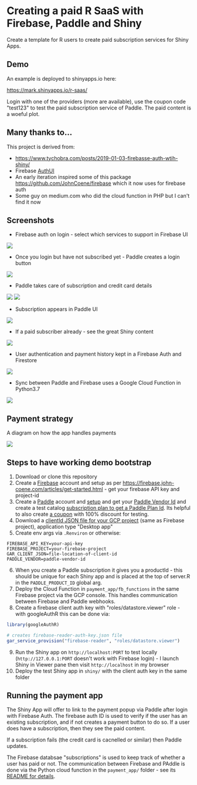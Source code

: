 # Creating a paid R SaaS with Firebase, Paddle and Shiny

Create a template for R users to create paid subscription services for Shiny Apps.

## Demo

An example is deployed to shinyapps.io here:

https://mark.shinyapps.io/r-saas/

Login with one of the providers (more are available), use the coupon code "test123" to test the paid subscription service of Paddle.  The paid content is a woeful plot.

## Many thanks to...

This project is derived from:

* https://www.tychobra.com/posts/2019-01-03-firebasse-auth-wtih-shiny/
* Firebase [AuthUI](https://firebaseopensource.com/projects/firebase/firebaseui-web/)
* An early iteration inspired some of this package https://github.com/JohnCoene/firebase which it now uses for firebase auth
* Some guy on medium.com who did the cloud function in PHP but I can't find it now

## Screenshots

* Firebase auth on login - select which services to support in Firebase UI

![](firebase-login.png)

* Once you login but have not subscribed yet - Paddle creates a login button

![](non-subscriber-content.png)

* Paddle takes care of subscription and credit card details

![](paddle-paymentstep-1.png)
![](paddle-paymentstep-2.png)

* Subscription appears in Paddle UI

![](paddle-subscription.png)

* If a paid subscriber already - see the great Shiny content

![](subscriber-content.png)

* User authentication and payment history kept in a Firebase Auth and Firestore

![](payment_app/firebase-database.png)

* Sync between Paddle and Firebase uses a Google Cloud Function in Python3.7

![](payment_app/cloud-function-paddle.png)

## Payment strategy

A diagram on how the app handles payments

![](paddle_flow.png)

## Steps to have working demo bootstrap

1. Download or clone this repository
2. Create a [Firebase](https://firebase.google.com/) account and setup as per https://firebase.john-coene.com/articles/get-started.html - get your firebase API key and project-id
3. Create a [Paddle](https://paddle.com) account and [setup](https://developer.paddle.com/getting-started/intro) and get your [Paddle Vendor Id](https://vendors.paddle.com/authentication) and create a test catalog [subscription plan to get a Paddle Plan Id](https://vendors.paddle.com/subscriptions/plans).  Its helpful to also create [a coupon](https://vendors.paddle.com/coupons) with 100% discount for testing. 
4. Download a [clientId JSON file for your GCP project](https://console.cloud.google.com/apis/credentials/oauthclient) (same as Firebase project), application type "Desktop app"
5. Create env args via `.Renviron` or otherwise:

```
FIREBASE_API_KEY=your-api-key
FIREBASE_PROJECT=your-firebase-project
GAR_CLIENT_JSON=file-location-of-client-id
PADDLE_VENDOR=paddle-vendor-id
```

6. When you create a Paddle subscription it gives you a productId - this should be unique for each Shiny app and is placed at the top of server.R in the `PADDLE_PRODUCT_ID` global arg.
7. Deploy the Cloud Function in `payment_app/fb_functions` in the same Firebase project via the GCP console.  This handles communication between Firebase and Paddle webhooks.
8. Create a firebase client auth key with "roles/datastore.viewer" role - with googleAuthR this can be done via:

```r
library(googleAuthR)

# creates firebase-reader-auth-key.json file
gar_service_provision("firebase-reader", "roles/datastore.viewer")
```
9. Run the Shiny app on `http://localhost:PORT` to test locally (`http://127.0.0.1:PORT` doesn't work with Firebase login) - I launch Shiny in Viewer pane then visit `http://localhost` in my browser
10. Deploy the test Shiny app in `shiny/` with the client auth key in the same folder


## Running the payment app

The Shiny App will offer to link to the payment popup via Paddle after login with Firebase Auth.  The firebase auth ID is used to verify if the user has an existing subscription, and if not creates a payment button to do so.  If a user does have a subscription, then they see the paid content. 

If a subscription fails (the credit card is cacnelled or similar) then Paddle updates.

The Firebase databsae "subscriptions" is used to keep track of whether a user has paid or not.  The communication between Firebase and PAddle is done via the Python cloud function in the `payment_app/` folder - see its [README for details](https://github.com/MarkEdmondson1234/Shiny-R-SaaS/tree/master/payment_app).


